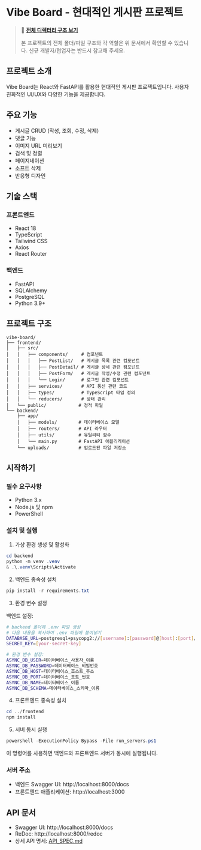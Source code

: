 # Vibe Board - 현대적인 게시판 프로젝트

> 📁 **[전체 디렉터리 구조 보기](docs/DIRECTORY_STRUCTURE.md)**
>
> 본 프로젝트의 전체 폴더/파일 구조와 각 역할은 위 문서에서 확인할 수 있습니다. 신규 개발자/협업자는 반드시 참고해 주세요.

## 프로젝트 소개
Vibe Board는 React와 FastAPI를 활용한 현대적인 게시판 프로젝트입니다. 사용자 친화적인 UI/UX와 다양한 기능을 제공합니다.

## 주요 기능
- 게시글 CRUD (작성, 조회, 수정, 삭제)
- 댓글 기능
- 이미지 URL 미리보기
- 검색 및 정렬
- 페이지네이션
- 소프트 삭제
- 반응형 디자인

## 기술 스택
### 프론트엔드
- React 18
- TypeScript
- Tailwind CSS
- Axios
- React Router

### 백엔드
- FastAPI
- SQLAlchemy
- PostgreSQL
- Python 3.9+

## 프로젝트 구조
```
vibe-board/
├── frontend/
│   ├── src/
│   │   ├── components/     # 컴포넌트
│   │   │   ├── PostList/   # 게시글 목록 관련 컴포넌트
│   │   │   ├── PostDetail/ # 게시글 상세 관련 컴포넌트
│   │   │   ├── PostForm/   # 게시글 작성/수정 관련 컴포넌트
│   │   │   └── Login/      # 로그인 관련 컴포넌트
│   │   ├── services/       # API 통신 관련 코드
│   │   ├── types/          # TypeScript 타입 정의
│   │   └── reducers/       # 상태 관리
│   └── public/            # 정적 파일
└── backend/
    ├── app/
    │   ├── models/        # 데이터베이스 모델
    │   ├── routers/       # API 라우터
    │   ├── utils/         # 유틸리티 함수
    │   └── main.py        # FastAPI 애플리케이션
    └── uploads/           # 업로드된 파일 저장소
```

## 시작하기

### 필수 요구사항
- Python 3.x
- Node.js 및 npm
- PowerShell

### 설치 및 실행

1. 가상 환경 생성 및 활성화
```powershell
cd backend
python -m venv .venv
& .\.venv\Scripts\Activate
```

2. 백엔드 종속성 설치
```powershell
pip install -r requirements.txt
```

3. 환경 변수 설정

백엔드 설정:
```bash
# backend 폴더에 .env 파일 생성
# 다음 내용을 복사하여 .env 파일에 붙여넣기
DATABASE_URL=postgresql+psycopg2://[username]:[password]@[host]:[port]/[database]?options=-csearch_path%3Dvibecoding
SECRET_KEY=[your-secret-key]

# 환경 변수 설정:
ASYNC_DB_USER=데이터베이스_사용자_이름
ASYNC_DB_PASSWORD=데이터베이스_비밀번호
ASYNC_DB_HOST=데이터베이스_호스트_주소
ASYNC_DB_PORT=데이터베이스_포트_번호
ASYNC_DB_NAME=데이터베이스_이름
ASYNC_DB_SCHEMA=데이터베이스_스키마_이름
```

4. 프론트엔드 종속성 설치
```powershell
cd ../frontend
npm install
```

5. 서버 동시 실행
```powershell
powershell -ExecutionPolicy Bypass -File run_servers.ps1
```
이 명령어를 사용하면 백엔드와 프론트엔드 서버가 동시에 실행됩니다.

### 서버 주소
- 백엔드 Swagger UI: http://localhost:8000/docs
- 프론트엔드 애플리케이션: http://localhost:3000

## API 문서
- Swagger UI: http://localhost:8000/docs
- ReDoc: http://localhost:8000/redoc
- 상세 API 명세: [API_SPEC.md](docs/API_SPEC.md) 